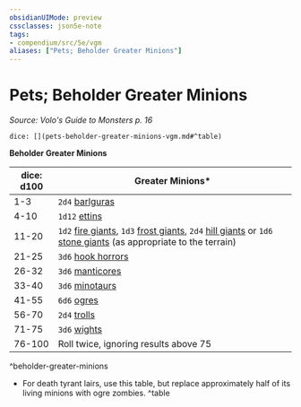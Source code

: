 ```yaml
---
obsidianUIMode: preview
cssclasses: json5e-note
tags:
- compendium/src/5e/vgm
aliases: ["Pets; Beholder Greater Minions"]
---
```

# Pets; Beholder Greater Minions
*Source: Volo's Guide to Monsters p. 16* 

`dice: [](pets-beholder-greater-minions-vgm.md#^table)`

**Beholder Greater Minions**

| dice: d100 | Greater Minions* |
|------------|------------------|
| 1-3 | `2d4` [barlguras](/2-Mechanics/CLI/bestiary/fiend/barlgura.md) |
| 4-10 | `1d12` [ettins](/2-Mechanics/CLI/bestiary/giant/ettin.md) |
| 11-20 | `1d2` [fire giants](/2-Mechanics/CLI/bestiary/giant/fire-giant.md), `1d3` [frost giants](/2-Mechanics/CLI/bestiary/giant/frost-giant.md), `2d4` [hill giants](/2-Mechanics/CLI/bestiary/giant/hill-giant.md) or `1d6` [stone giants](/2-Mechanics/CLI/bestiary/giant/stone-giant.md) (as appropriate to the terrain) |
| 21-25 | `3d6` [hook horrors](/2-Mechanics/CLI/bestiary/monstrosity/hook-horror.md) |
| 26-32 | `3d6` [manticores](/2-Mechanics/CLI/bestiary/monstrosity/manticore.md) |
| 33-40 | `3d6` [minotaurs](/2-Mechanics/CLI/bestiary/monstrosity/minotaur.md) |
| 41-55 | `6d6` [ogres](/2-Mechanics/CLI/bestiary/giant/ogre.md) |
| 56-70 | `2d4` [trolls](/2-Mechanics/CLI/bestiary/giant/troll.md) |
| 71-75 | `3d6` [wights](/2-Mechanics/CLI/bestiary/undead/wight.md) |
| 76-100 | Roll twice, ignoring results above 75 |
^beholder-greater-minions

* For death tyrant lairs, use this table, but replace approximately half of its living minions with ogre zombies.
^table